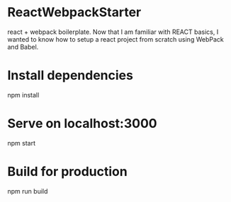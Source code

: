 # ReactWebpackStarter

react + webpack boilerplate. Now that I am familiar with REACT basics, I wanted to know how to setup a react project from scratch
using WebPack and Babel.




# Install dependencies
npm install

# Serve on localhost:3000
npm start

# Build for production
npm run build
